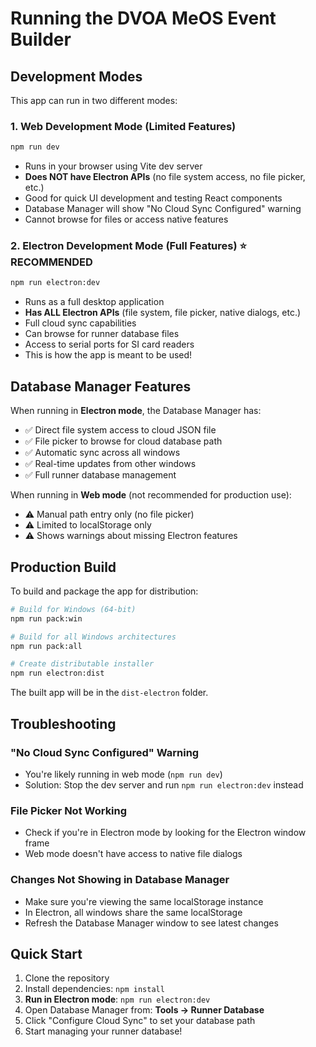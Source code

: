 # Running the DVOA MeOS Event Builder

## Development Modes

This app can run in two different modes:

### 1. Web Development Mode (Limited Features)
```bash
npm run dev
```
- Runs in your browser using Vite dev server
- **Does NOT have Electron APIs** (no file system access, no file picker, etc.)
- Good for quick UI development and testing React components
- Database Manager will show "No Cloud Sync Configured" warning
- Cannot browse for files or access native features

### 2. Electron Development Mode (Full Features) ⭐ **RECOMMENDED**
```bash
npm run electron:dev
```
- Runs as a full desktop application
- **Has ALL Electron APIs** (file system, file picker, native dialogs, etc.)
- Full cloud sync capabilities
- Can browse for runner database files
- Access to serial ports for SI card readers
- This is how the app is meant to be used!

## Database Manager Features

When running in **Electron mode**, the Database Manager has:
- ✅ Direct file system access to cloud JSON file
- ✅ File picker to browse for cloud database path
- ✅ Automatic sync across all windows
- ✅ Real-time updates from other windows
- ✅ Full runner database management

When running in **Web mode** (not recommended for production use):
- ⚠️ Manual path entry only (no file picker)
- ⚠️ Limited to localStorage only
- ⚠️ Shows warnings about missing Electron features

## Production Build

To build and package the app for distribution:

```bash
# Build for Windows (64-bit)
npm run pack:win

# Build for all Windows architectures
npm run pack:all

# Create distributable installer
npm run electron:dist
```

The built app will be in the `dist-electron` folder.

## Troubleshooting

### "No Cloud Sync Configured" Warning
- You're likely running in web mode (`npm run dev`)
- Solution: Stop the dev server and run `npm run electron:dev` instead

### File Picker Not Working
- Check if you're in Electron mode by looking for the Electron window frame
- Web mode doesn't have access to native file dialogs

### Changes Not Showing in Database Manager
- Make sure you're viewing the same localStorage instance
- In Electron, all windows share the same localStorage
- Refresh the Database Manager window to see latest changes

## Quick Start

1. Clone the repository
2. Install dependencies: `npm install`
3. **Run in Electron mode**: `npm run electron:dev`
4. Open Database Manager from: **Tools → Runner Database**
5. Click "Configure Cloud Sync" to set your database path
6. Start managing your runner database!
